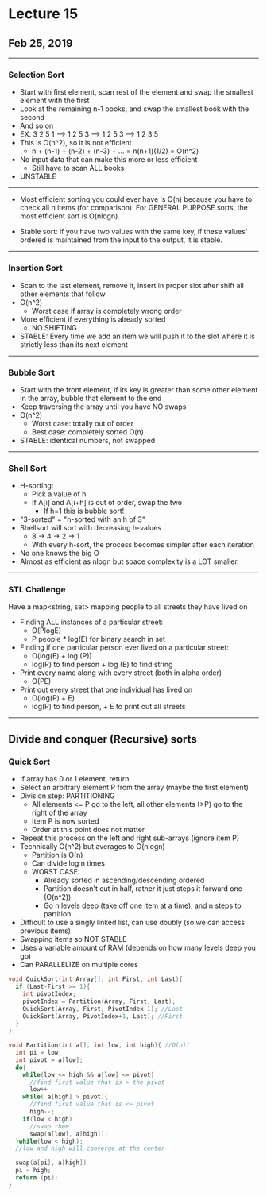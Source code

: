 # Lecture 15
## Feb 25, 2019
---
### Selection Sort
- Start with first element, scan rest of the element and swap the smallest element with the first
- Look at the remaining n-1 books, and swap the smallest book with the second
- And so on
- EX. 3 2 5 1 --> 1 2 5 3 --> 1 2 5 3 --> 1 2 3 5
- This is O(n^2), so it is not efficient
  - n + (n-1) + (n-2) + (n-3) + ... = n(n+1)(1/2) = O(n^2)
- No input data that can make this more or less efficient
  - Still have to scan ALL books
- UNSTABLE
---
- Most efficient sorting you could ever have is O(n) because you have to check all n items (for comparison). For GENERAL PURPOSE sorts, the most efficient sort is O(nlogn).

- Stable sort: if you have two values with the same key, if these values' ordered is maintained from the input to the output, it is stable.
---
### Insertion Sort
- Scan to the last element, remove it, insert in proper slot after shift all other elements that follow
- O(n^2)
  - Worst case if array is completely wrong order
- More efficient if everything is already sorted
  - NO SHIFTING
- STABLE: Every time we add an item we will push it to the  slot where it is strictly less than its next element
---
### Bubble Sort
- Start with the front element, if its key is greater than some other element in the array, bubble that element to the end
- Keep traversing the array until you have NO swaps
- O(n^2)
  - Worst case: totally out of order
  - Best case: completely sorted O(n)
- STABLE: identical numbers, not swapped
---
### Shell Sort
- H-sorting:
  - Pick a value of h
  - If A[i] and A[i+h] is out of order, swap the two
    - If h=1 this is bubble sort!
- "3-sorted" = "h-sorted with an h of 3"
- Shellsort will sort with decreasing h-values
  - 8 -> 4 -> 2 -> 1
  - With every h-sort, the process becomes simpler after each iteration
- No one knows the big O
- Almost as efficient as nlogn but space complexity is a LOT smaller.
---
### STL Challenge
Have a map<string, set<string>> mapping people to all streets they have lived on
- Finding ALL instances of a particular street:
  - O(PlogE)
  - P people * log(E) for binary search in set
- Finding if one particular person ever lived on a particular street:
  - O(log(E) + log (P))
  - log(P) to find person + log (E) to find string
- Print every name along with every street (both in alpha order)
  - O(PE)
- Print out every street that one individual has lived on
  - O(log(P) + E)
  - log(P) to find person, + E to print out all streets
---
## Divide and conquer (Recursive) sorts

### Quick Sort
- If array has 0 or 1 element, return
- Select an arbitrary element P from the array (maybe the first element)
- Division step: PARTITIONING
  - All elements <= P go to the left, all other elements (>P) go to the right of the array
  - Item P is now sorted
  - Order at this point does not matter
- Repeat this process on the left and right sub-arrays (ignore item P)
- Technically O(n^2) but averages to O(nlogn)
  - Partition is O(n)
  - Can divide log n times
  - WORST CASE:
    - Already sorted in ascending/descending ordered
    - Partition doesn't cut in half, rather it just steps it forward one (O(n^2))
    - Go n levels deep (take off one item at a time), and n steps to partition
- Difficult to use a singly linked list, can use doubly (so we can access previous items)
- Swapping items so NOT STABLE
- Uses a variable amount of RAM (depends on how many levels deep you go)
- Can PARALLELIZE on multiple cores

```c++
void QuickSort(int Array[], int First, int Last){
  if (Last-First >= 1){
    int pivotIndex;
    pivotIndex = Partition(Array, First, Last);
    QuickSort(Array, First, PivotIndex-1); //Last
    QuickSort(Array, PivotIndex+1, Last); //First
  }
}

void Partition(int a[], int low, int high){ //O(n)!
  int pi = low;
  int pivot = a[low];
  do{
    while(low <= high && a[low] <= pivot)
      //find first value that is > the pivot
      low++
    while( a[high] > pivot){
      //find first value that is <= pivot
      high--;
    if(low < high)
      //swap them
      swap(a[low], a[high]);
  }while(low < high);
  //low and high will converge at the center

  swap(a[pi], a[high])
  pi = high;
  return (pi);
}
```
